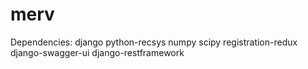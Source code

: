 # merv
Dependencies: 
	django
	python-recsys 
	numpy
	scipy
	registration-redux
	django-swagger-ui
	django-restframework
